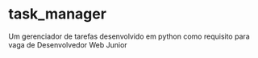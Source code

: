 # task_manager
 Um gerenciador de tarefas desenvolvido em python como requisito para vaga de Desenvolvedor Web Junior
